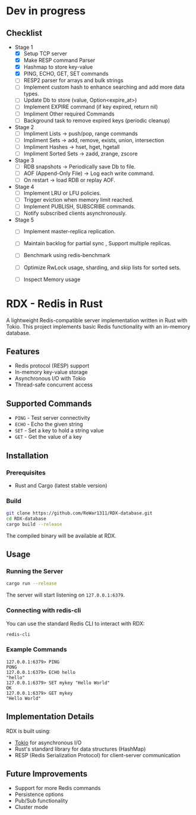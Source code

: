 # Dev in progress
## Checklist
- Stage 1
  - [x] Setup TCP server
  - [x] Make RESP command Parser
  - [x] Hashmap to store key-value
  - [x] PING, ECHO, GET, SET commands
  - [ ] RESP2 parser for arrays and bulk strings
  - [ ] Implement custom hash to enhance searching and add more data types.
  - [ ] Update Db to store (value, Option<expire_at>)
  - [ ] Implement EXPIRE command (if key expired, return nil)
  - [ ] Impliment Other required Commands
  - [ ] Background task to remove expired keys (periodic cleanup)

- Stage 2 
  - [ ] Impliment Lists → push/pop, range commands
  - [ ] Impliment Sets → add, remove, exists, union, intersection
  - [ ] Impliment Hashes → hset, hget, hgetall 
  - [ ] Impliment Sorted Sets → zadd, zrange, zscore

- Stage 3
  - [ ] RDB snapshots → Periodically save Db to file.
  - [ ] AOF (Append-Only File) → Log each write command.
  - [ ] On restart → load RDB or replay AOF.

- Stage 4
  - [ ] Implement LRU or LFU policies.
  - [ ] Trigger eviction when memory limit reached.
  - [ ] Implement PUBLISH, SUBSCRIBE commands.
  - [ ] Notify subscribed clients asynchronously.

- Stage 5
  - [ ] Implement master-replica replication.
  - [ ] Maintain backlog for partial sync , Support multiple replicas.
  - [ ] Benchmark using redis-benchmark
  - [ ] Optimize RwLock usage, sharding, and skip lists for sorted sets.
  - [ ] Inspect Memory usage



# RDX - Redis in Rust
A lightweight Redis-compatible server implementation written in Rust with Tokio. This project implements basic Redis functionality with an in-memory database.

## Features

- Redis protocol (RESP) support
- In-memory key-value storage
- Asynchronous I/O with Tokio
- Thread-safe concurrent access

## Supported Commands

- `PING` - Test server connectivity
- `ECHO` - Echo the given string
- `SET` - Set a key to hold a string value
- `GET` - Get the value of a key

## Installation

### Prerequisites

- Rust and Cargo (latest stable version)

### Build

```bash
git clone https://github.com/ReWar1311/RDX-database.git
cd RDX-database
cargo build --release
```

The compiled binary will be available at RDX.

## Usage

### Running the Server

```bash
cargo run --release
```

The server will start listening on `127.0.0.1:6379`.

### Connecting with redis-cli

You can use the standard Redis CLI to interact with RDX:

```bash
redis-cli
```

### Example Commands

```
127.0.0.1:6379> PING
PONG
127.0.0.1:6379> ECHO hello
"hello"
127.0.0.1:6379> SET mykey "Hello World"
OK
127.0.0.1:6379> GET mykey
"Hello World"
```

## Implementation Details

RDX is built using:
- [Tokio](https://tokio.rs/) for asynchronous I/O
- Rust's standard library for data structures (HashMap)
- RESP (Redis Serialization Protocol) for client-server communication

## Future Improvements

- Support for more Redis commands
- Persistence options
- Pub/Sub functionality
- Cluster mode